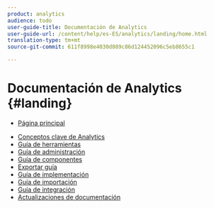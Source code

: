 ```yaml
---
product: analytics
audience: todo
user-guide-title: Documentación de Analytics
user-guide-url: /content/help/es-ES/analytics/landing/home.html
translation-type: tm+mt
source-git-commit: 611f8998e4030d089c86d124452096c5eb8655c1

---
```



# Documentación de Analytics {#landing}

+ [Página principal](home.md)
* [Conceptos clave de Analytics](an-key-concepts.md)
* [Guía de herramientas](https://docs.adobe.com/content/help/en/analytics/analyze/home.html)
* [Guía de administración](https://docs.adobe.com/content/help/en/analytics/admin/home.html)
* [Guía de componentes](https://docs.adobe.com/content/help/en/analytics/components/home.html)
* [Exportar guía](https://docs.adobe.com/content/help/en/analytics/export/home.html)
* [Guía de implementación](https://docs.adobe.com/content/help/en/analytics/implementation/home.html)
* [Guía de importación](https://docs.adobe.com/content/help/en/analytics/import/home.html)
* [Guía de integración](https://docs.adobe.com/content/help/en/analytics/integration/home.html)
* [Actualizaciones de documentación](doc-updates.md)


<!--
+ Analytics Guides{#analytics-guides}
  * [Analytics Analyze Guide](https://docs.adobe.com/content/help/en/analytics/analyze/home.html)
  * [Admin Guide](https://docs.adobe.com/content/help/en/analytics/admin/home.html)
  * [Components Guide](https://docs.adobe.com/content/help/en/analytics/components/home.html)
  * [Export Guide](https://docs.adobe.com/content/help/en/analytics/export/home.html)
  * [Implementation Guide](https://docs.adobe.com/content/help/en/analytics/implementation/home.html)
  * [Import Guide](https://docs.adobe.com/content/help/en/analytics/import/home.html)
  * [Integration Guide](https://docs.adobe.com/content/help/en/analytics/integration/home.html)
-->
